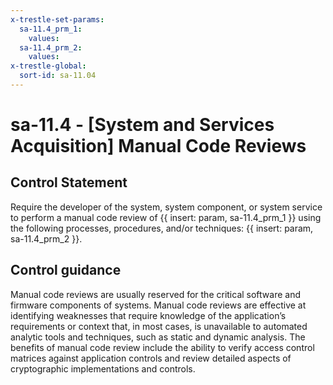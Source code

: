 ```yaml
---
x-trestle-set-params:
  sa-11.4_prm_1:
    values:
  sa-11.4_prm_2:
    values:
x-trestle-global:
  sort-id: sa-11.04
---
```


# sa-11.4 - \[System and Services Acquisition\] Manual Code Reviews

## Control Statement

Require the developer of the system, system component, or system service to perform a manual code review of {{ insert: param, sa-11.4_prm_1 }} using the following processes, procedures, and/or techniques: {{ insert: param, sa-11.4_prm_2 }}.

## Control guidance

Manual code reviews are usually reserved for the critical software and firmware components of systems. Manual code reviews are effective at identifying weaknesses that require knowledge of the application’s requirements or context that, in most cases, is unavailable to automated analytic tools and techniques, such as static and dynamic analysis. The benefits of manual code review include the ability to verify access control matrices against application controls and review detailed aspects of cryptographic implementations and controls.
